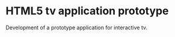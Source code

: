 <!--
  id: 2288
  slug: html5-tv-application-prototype
  type: fortpolio
  categories: 
  tags: HTML, JavaScript, Less, Grunt, canvas, prototype
  clients: 72andSunny
  collaboration: 
  prizes: 
  thumbnail: tvprototype_leftright.jpg
  image: tvprototype_leftright.jpg
  images: tvprototype_start.jpg, tvprototype_feed.jpg, tvprototype_leftright.jpg, tvprototype_loading.jpg
  inCv: false
  inPortfolio: false
  dateFrom: 2013-11-01
  dateTo: 2013-12-01
-->

# HTML5 tv application prototype

<p>Development of a prototype application for interactive tv.</p>